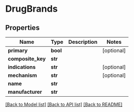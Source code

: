 # DrugBrands

## Properties
Name | Type | Description | Notes
------------ | ------------- | ------------- | -------------
**primary** | **bool** |  | [optional] 
**composite_key** | **str** |  | 
**indications** | **str** |  | [optional] 
**mechanism** | **str** |  | [optional] 
**name** | **str** |  | 
**manufacturer** | **str** |  | 

[[Back to Model list]](../README.md#documentation-for-models) [[Back to API list]](../README.md#documentation-for-api-endpoints) [[Back to README]](../README.md)

